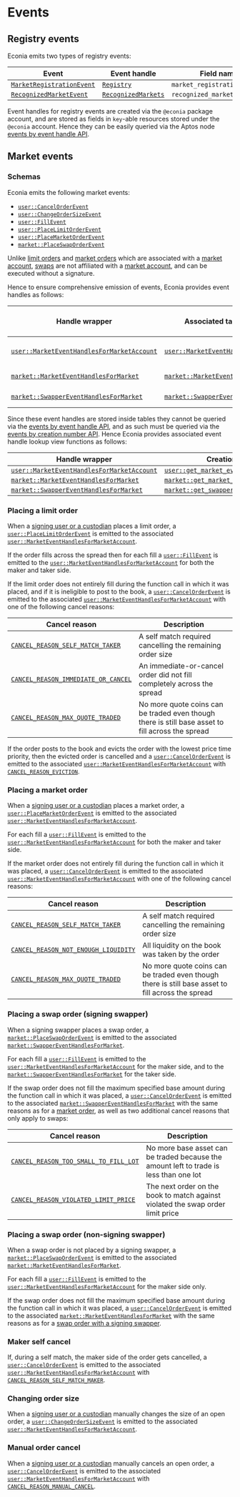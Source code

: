 # Events

## Registry events

Econia emits two types of registry events:

| Event                       | Event handle          | Field name                   |
| --------------------------- | --------------------- | ---------------------------- |
| [`MarketRegistrationEvent`] | [`Registry`]          | `market_registration_events` |
| [`RecognizedMarketEvent`]   | [`RecognizedMarkets`] | `recognized_market_events`   |

Event handles for registry events are created via the `@econia` package account, and are stored as fields in `key`-able resources stored under the `@econia` account.
Hence they can be easily queried via the Aptos node [events by event handle API].

## Market events

### Schemas

Econia emits the following market events:

- [`user::CancelOrderEvent`]
- [`user::ChangeOrderSizeEvent`]
- [`user::FillEvent`]
- [`user::PlaceLimitOrderEvent`]
- [`user::PlaceMarketOrderEvent`]
- [`market::PlaceSwapOrderEvent`]

Unlike [limit orders] and [market orders] which are associated with a [market account], [swaps] are not affiliated with a [market account], and can be executed without a signature.

Hence to ensure comprehensive emission of events, Econia provides event handles as follows:

| Handle wrapper                               | Associated table                | Table indexed by                    |
| -------------------------------------------- | ------------------------------- | ----------------------------------- |
| [`user::MarketEventHandlesForMarketAccount`] | [`user::MarketEventHandles`]    | [Market account ID][market account] |
| [`market::MarketEventHandlesForMarket`]      | [`market::MarketEventHandles`]  | [Market ID][markets]                |
| [`market::SwapperEventHandlesForMarket`]     | [`market::SwapperEventHandles`] | [Market ID][markets]                |

Since these event handles are stored inside tables they cannot be queried via the [events by event handle API], and as such must be queried via the [events by creation number API].
Hence Econia provides associated event handle lookup view functions as follows:

| Handle wrapper                               | Creation info view function                           |
| -------------------------------------------- | ----------------------------------------------------- |
| [`user::MarketEventHandlesForMarketAccount`] | [`user::get_market_event_handle_creation_numbers`]    |
| [`market::MarketEventHandlesForMarket`]      | [`market::get_market_event_handle_creation_info`]     |
| [`market::SwapperEventHandlesForMarket`]     | [`market::get_swapper_event_handle_creation_numbers`] |

### Placing a limit order

When a [signing user or a custodian][market account] places a limit order, a [`user::PlaceLimitOrderEvent`] is emitted to the associated [`user::MarketEventHandlesForMarketAccount`].

If the order fills across the spread then for each fill a [`user::FillEvent`] is emitted to the [`user::MarketEventHandlesForMarketAccount`] for both the maker and taker side.

If the limit order does not entirely fill during the function call in which it was placed, and if it is ineligible to post to the book, a [`user::CancelOrderEvent`] is emitted to the associated [`user::MarketEventHandlesForMarketAccount`] with one of the following cancel reasons:

| Cancel reason                         | Description                                                                                       |
| ------------------------------------- | ------------------------------------------------------------------------------------------------- |
| [`CANCEL_REASON_SELF_MATCH_TAKER`]    | A self match required cancelling the remaining order size                                         |
| [`CANCEL_REASON_IMMEDIATE_OR_CANCEL`] | An immediate-or-cancel order did not fill completely across the spread                            |
| [`CANCEL_REASON_MAX_QUOTE_TRADED`]    | No more quote coins can be traded even though there is still base asset to fill across the spread |

If the order posts to the book and evicts the order with the lowest price time priority, then the evicted order is cancelled and a [`user::CancelOrderEvent`] is emitted to the associated [`user::MarketEventHandlesForMarketAccount`] with [`CANCEL_REASON_EVICTION`].

### Placing a market order

When a [signing user or a custodian][market account] places a market order, a [`user::PlaceMarketOrderEvent`] is emitted to the associated [`user::MarketEventHandlesForMarketAccount`].

For each fill a [`user::FillEvent`] is emitted to the [`user::MarketEventHandlesForMarketAccount`] for both the maker and taker side.

If the market order does not entirely fill during the function call in which it was placed, a [`user::CancelOrderEvent`] is emitted to the associated [`user::MarketEventHandlesForMarketAccount`] with one of the following cancel reasons:

| Cancel reason                          | Description                                                                                       |
| -------------------------------------- | ------------------------------------------------------------------------------------------------- |
| [`CANCEL_REASON_SELF_MATCH_TAKER`]     | A self match required cancelling the remaining order size                                         |
| [`CANCEL_REASON_NOT_ENOUGH_LIQUIDITY`] | All liquidity on the book was taken by the order                                                  |
| [`CANCEL_REASON_MAX_QUOTE_TRADED`]     | No more quote coins can be traded even though there is still base asset to fill across the spread |

### Placing a swap order (signing swapper)

When a signing swapper places a swap order, a [`market::PlaceSwapOrderEvent`] is emitted to the associated [`market::SwapperEventHandlesForMarket`].

For each fill a [`user::FillEvent`] is emitted to the [`user::MarketEventHandlesForMarketAccount`] for the maker side, and to the [`market::SwapperEventHandlesForMarket`] for the taker side.

If the swap order does not fill the maximum specified base amount during the function call in which it was placed, a [`user::CancelOrderEvent`] is emitted to the associated [`market::SwapperEventHandlesForMarket`] with the same reasons as for a [market order], as well as two additional cancel reasons that only apply to swaps:

| Cancel reason                           | Description                                                                            |
| --------------------------------------- | -------------------------------------------------------------------------------------- |
| [`CANCEL_REASON_TOO_SMALL_TO_FILL_LOT`] | No more base asset can be traded because the amount left to trade is less than one lot |
| [`CANCEL_REASON_VIOLATED_LIMIT_PRICE`]  | The next order on the book to match against violated the swap order limit price        |

### Placing a swap order (non-signing swapper)

When a swap order is not placed by a signing swapper, a [`market::PlaceSwapOrderEvent`] is emitted to the associated [`market::MarketEventHandlesForMarket`].

For each fill a [`user::FillEvent`] is emitted to the [`user::MarketEventHandlesForMarketAccount`] for the maker side only.

If the swap order does not fill the maximum specified base amount during the function call in which it was placed, a [`user::CancelOrderEvent`] is emitted to the associated [`market::MarketEventHandlesForMarket`] with the same reasons as for a [swap order with a signing swapper].

### Maker self cancel

If, during a self match, the maker side of the order gets cancelled, a [`user::CancelOrderEvent`] is emitted to the associated [`user::MarketEventHandlesForMarketAccount`] with [`CANCEL_REASON_SELF_MATCH_MAKER`].

### Changing order size

When a [signing user or a custodian][market account] manually changes the size of an open order, a [`user::ChangeOrderSizeEvent`] is emitted to the associated [`user::MarketEventHandlesForMarketAccount`].

### Manual order cancel

When a [signing user or a custodian][market account] manually cancels an open order, a [`user::CancelOrderEvent`] is emitted to the associated [`user::MarketEventHandlesForMarketAccount`] with [`CANCEL_REASON_MANUAL_CANCEL`].

[events by creation number api]: https://fullnode.mainnet.aptoslabs.com/v1/spec#/operations/get_events_by_creation_number
[events by event handle api]: https://fullnode.mainnet.aptoslabs.com/v1/spec#/operations/get_events_by_event_handle
[limit orders]: ../overview/matching.md#limit-orders
[market account]: ../overview/market-accounts.md
[market order]: #placing-a-market-order
[market orders]: ../overview/matching.md#market-orders
[markets]: ../overview/registry.md
[swap order with a signing swapper]: #placing-a-swap-order-signing-swapper
[swaps]: ../overview/matching.md#swaps
[`cancel_reason_eviction`]: https://github.com/econia-labs/econia/blob/main/src/move/econia/doc/user.md#0xc0deb00c_user_CANCEL_REASON_EVICTION
[`cancel_reason_immediate_or_cancel`]: https://github.com/econia-labs/econia/blob/main/src/move/econia/doc/user.md#0xc0deb00c_user_CANCEL_REASON_IMMEDIATE_OR_CANCEL
[`cancel_reason_manual_cancel`]: https://github.com/econia-labs/econia/blob/main/src/move/econia/doc/user.md#0xc0deb00c_user_CANCEL_REASON_MANUAL_CANCEL
[`cancel_reason_max_quote_traded`]: https://github.com/econia-labs/econia/blob/main/src/move/econia/doc/user.md#0xc0deb00c_user_CANCEL_REASON_MAX_QUOTE_TRADED
[`cancel_reason_not_enough_liquidity`]: https://github.com/econia-labs/econia/blob/main/src/move/econia/doc/user.md#0xc0deb00c_user_CANCEL_REASON_NOT_ENOUGH_LIQUIDITY
[`cancel_reason_self_match_maker`]: https://github.com/econia-labs/econia/blob/main/src/move/econia/doc/user.md#0xc0deb00c_user_CANCEL_REASON_SELF_MATCH_MAKER
[`cancel_reason_self_match_taker`]: https://github.com/econia-labs/econia/blob/main/src/move/econia/doc/user.md#0xc0deb00c_user_CANCEL_REASON_SELF_MATCH_TAKER
[`cancel_reason_too_small_to_fill_lot`]: https://github.com/econia-labs/econia/blob/main/src/move/econia/doc/user.md#0xc0deb00c_user_CANCEL_REASON_TOO_SMALL_TO_FILL_LOT
[`cancel_reason_violated_limit_price`]: https://github.com/econia-labs/econia/blob/main/src/move/econia/doc/user.md#0xc0deb00c_user_CANCEL_REASON_VIOLATED_LIMIT_PRICE
[`market::get_market_event_handle_creation_info`]: https://github.com/econia-labs/econia/blob/main/src/move/econia/doc/market.md#function-get_market_event_handle_creation_info
[`market::get_swapper_event_handle_creation_numbers`]: https://github.com/econia-labs/econia/blob/main/src/move/econia/doc/market.md#function-get_swapper_event_handle_creation_numbers
[`market::marketeventhandlesformarket`]: https://github.com/econia-labs/econia/blob/main/src/move/econia/doc/market.md#struct-marketeventhandlesformarket
[`market::marketeventhandles`]: https://github.com/econia-labs/econia/blob/main/src/move/econia/doc/market.md#resource-marketeventhandles
[`market::placeswaporderevent`]: https://github.com/econia-labs/econia/blob/main/src/move/econia/doc/user.md#struct-placeswaporderevent
[`market::swappereventhandlesformarket`]: https://github.com/econia-labs/econia/blob/main/src/move/econia/doc/market.md#struct-swappereventhandlesformarket
[`market::swappereventhandles`]: https://github.com/econia-labs/econia/blob/main/src/move/econia/doc/market.md#resource-swappereventhandles
[`marketregistrationevent`]: https://github.com/econia-labs/econia/blob/main/src/move/econia/doc/registry.md#struct-marketregistrationevent
[`recognizedmarketevent`]: https://github.com/econia-labs/econia/blob/main/src/move/econia/doc/registry.md#struct-recognizedmarketevent
[`recognizedmarkets`]: https://github.com/econia-labs/econia/blob/main/src/move/econia/doc/registry.md#resource-recognizedmarkets
[`registry`]: https://github.com/econia-labs/econia/blob/main/src/move/econia/doc/registry.md#resource-registry
[`user::cancelorderevent`]: https://github.com/econia-labs/econia/blob/main/src/move/econia/doc/user.md#struct-cancelorderevent
[`user::changeordersizeevent`]: https://github.com/econia-labs/econia/blob/main/src/move/econia/doc/user.md#struct-changeordersizeevent
[`user::fillevent`]: https://github.com/econia-labs/econia/blob/main/src/move/econia/doc/user.md#struct-fillevent
[`user::get_market_event_handle_creation_numbers`]: https://github.com/econia-labs/econia/blob/main/src/move/econia/doc/user.md#function-get_market_event_handle_creation_numbers
[`user::marketeventhandlesformarketaccount`]: https://github.com/econia-labs/econia/blob/main/src/move/econia/doc/user.md#struct-marketeventhandlesformarketaccount
[`user::marketeventhandles`]: https://github.com/econia-labs/econia/blob/main/src/move/econia/doc/user.md#resource-marketeventhandles
[`user::placelimitorderevent`]: https://github.com/econia-labs/econia/blob/main/src/move/econia/doc/user.md#struct-placelimitorderevent
[`user::placemarketorderevent`]: https://github.com/econia-labs/econia/blob/main/src/move/econia/doc/user.md#struct-placemarketorderevent
